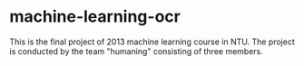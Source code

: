 machine-learning-ocr
====================

This is the final project of  2013 machine learning course in NTU. The project is conducted by the team "humaning" consisting of three members.
